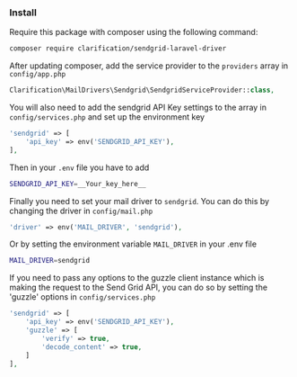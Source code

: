 ### Install

Require this package with composer using the following command:
```bash
composer require clarification/sendgrid-laravel-driver
```

After updating composer, add the service provider to the `providers` array in `config/app.php`
```php
Clarification\MailDrivers\Sendgrid\SendgridServiceProvider::class,
```

You will also need to add the sendgrid API Key settings to the array in `config/services.php` and set up the environment key
```php
'sendgrid' => [
    'api_key' => env('SENDGRID_API_KEY'),
],
```

Then in your `.env` file you have to add
```bash
SENDGRID_API_KEY=__Your_key_here__
```

Finally you need to set your mail driver to `sendgrid`. You can do this by changing the driver in `config/mail.php`
```php
'driver' => env('MAIL_DRIVER', 'sendgrid'),
```

Or by setting the environment variable `MAIL_DRIVER` in your .env file
```bash
MAIL_DRIVER=sendgrid
```


If you need to pass any options to the guzzle client instance which is making the request to the Send Grid API, you can do so by setting the 'guzzle' options in `config/services.php`
```php
'sendgrid' => [
    'api_key' => env('SENDGRID_API_KEY'),
    'guzzle' => [
        'verify' => true,
        'decode_content' => true,
    ]
],
```
